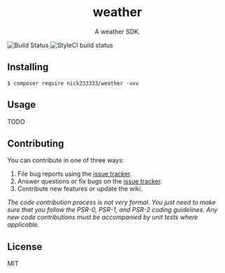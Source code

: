 <h1 align="center"> weather </h1>

<p align="center"> A weather SDK.</p>

![Build Status](https://travis-ci.org/Nick233333/weather.svg?branch=master)
![StyleCI build status](https://github.styleci.io/repos/181275329/shield) 

## Installing

```shell
$ composer require nick233333/weather -vvv
```

## Usage

TODO

## Contributing

You can contribute in one of three ways:

1. File bug reports using the [issue tracker](https://github.com/nick233333/weather/issues).
2. Answer questions or fix bugs on the [issue tracker](https://github.com/nick233333/weather/issues).
3. Contribute new features or update the wiki.

_The code contribution process is not very formal. You just need to make sure that you follow the PSR-0, PSR-1, and PSR-2 coding guidelines. Any new code contributions must be accompanied by unit tests where applicable._

## License

MIT